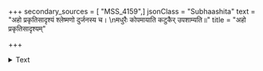 +++
secondary_sources = [ "MSS_4159",]
jsonClass = "Subhaashita"
text = "अहो प्रकृतिसादृश्यं श्लेष्मणो दुर्जनस्य च।  \nमधुरैः कोपमायाति कटुकैर् उपशाम्यति॥"
title = "अहो प्रकृतिसादृश्यम्"

+++

<details><summary>Text</summary>

अहो प्रकृतिसादृश्यं श्लेष्मणो दुर्जनस्य च।  
मधुरैः कोपमायाति कटुकैर् उपशाम्यति॥
</details>
